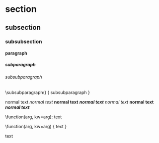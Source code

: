 # section
## subsection
### subsubsection
#### paragraph
##### subparagraph
###### subsubparagraph

\subsubparagraph() {
    subsubparagraph
}

normal text
*normal text*
**normal text**
***normal text***
_normal text_
__normal text__
___normal text___


\function(arg, kw=arg): text

\function(arg, kw=arg) {
    text
}

<function arg kw=arg/>

<function arg kw=arg>
    text
</function>

```function[arg, kw=arg]

```